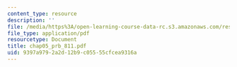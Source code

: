 ```yaml
---
content_type: resource
description: ''
file: /media/https%3A/open-learning-course-data-rc.s3.amazonaws.com/res-6-001-continuum-electromechanics-spring-2009/9397a9792a2d12b9c05555cfcea9316a_chap05_prb_811.pdf
file_type: application/pdf
resourcetype: Document
title: chap05_prb_811.pdf
uid: 9397a979-2a2d-12b9-c055-55cfcea9316a
---
```

